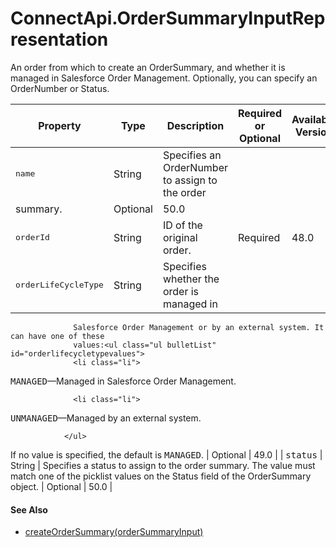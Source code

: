 # ConnectApi.OrderSummaryInputRepresentation

An order from which to create an OrderSummary, and whether it is
      managed in Salesforce Order Management. Optionally, you can specify an OrderNumber or
      Status.

| Property | Type | Description | Required or Optional | Available Version |
| --- | --- | --- | --- | --- |
| <samp class="codeph apex_code">name</samp> | String | Specifies an OrderNumber to assign to the order
                summary. | Optional | 50.0 |
| <samp class="codeph apex_code">orderId</samp> | String | ID of the original order. | Required | 48.0 |
| <samp class="codeph apex_code">orderLifeCycleType</samp> | String | Specifies whether the order is managed in
                  Salesforce Order Management or by an external system. It can have one of these
                  values:<ul class="ul bulletList" id="orderlifecycletypevalues">
                  <li class="li">
<samp class="codeph apex_code">MANAGED</samp>—Managed in Salesforce
                    Order Management.</li>

                  <li class="li">
<samp class="codeph apex_code">UNMANAGED</samp>—Managed by an
                    external system.</li>

                </ul>
If no value is specified, the default is
                    <samp class="codeph apex_code">MANAGED</samp>. | Optional | 49.0 |
| <samp class="codeph apex_code">status</samp> | String | Specifies a status to assign to the order summary. The value
                  must match one of the picklist values on the Status field of the OrderSummary
                  object. | Optional | 50.0 |

#### See Also

- [createOrderSummary(orderSummaryInput)](atlas.en-us.230.0.order_management_developer_guide.meta/order_management_developer_guide/apex_ConnectAPI_OrderSummaryCreation_static_methods.htm#apex_ConnectAPI_OrderSummaryCreation_createOrderSummary_1 "Create an OrderSummary based on an order. That order is considered the original order for the OrderSummary. Subsequent change orders that apply to the OrderSummary are also represented as orders. You can specify whether the order is managed in Salesforce Order Management or by an external system. Most Salesforce Order Management APIs can run only on orders that it manages.")